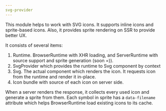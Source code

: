 ```yaml
---
svg-provider
---
```


This module helps to work with SVG icons. It supports inline icons and sprite-based icons.
Also, it provides sprite rendering on SSR to provide better UX.

It consists of several items:

1. Runtime. BrowserRuntime with XHR loading, and ServerRuntime with source support and sprite generation (soon =)). 
2. SvgProvider which provides the runtime to Svg component by context
3. Svg. The actual component which renders the icon. It requests icon from the runtime and render it in-place.
4. Icon bundle with source of each icon on server side.

When a server renders the response, it collects every used icon and generate a sprite from them. 
Each symbol in sprite has a `data-filename` attribute which helps BrowserRuntime load existing icons to its cache.
